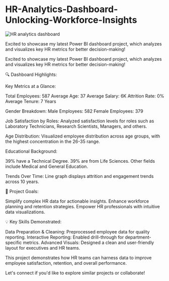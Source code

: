 # HR-Analytics-Dashboard-Unlocking-Workforce-Insights

![HR analytics dashboard](https://github.com/user-attachments/assets/14861ebd-6d7d-496c-a4d6-1d4b2f1869e1)

Excited to showcase my latest Power BI dashboard project, which analyzes and visualizes key HR metrics for better decision-making!

Excited to showcase my latest Power BI dashboard project, which analyzes and visualizes key HR metrics for better decision-making!

🔍 Dashboard Highlights:

Key Metrics at a Glance:

Total Employees: 587
Average Age: 37
Average Salary: 6K
Attrition Rate: 0%
Average Tenure: 7 Years

Gender Breakdown:
   Male Employees: 582
   Female Employees: 379
   
Job Satisfaction by Roles:
Analyzed satisfaction levels for roles such as Laboratory Technicians, Research Scientists, Managers, and others.

Age Distribution:
Visualized employee distribution across age groups, with the highest concentration in the 26-35 range.

Educational Background:

39% have a Technical Degree.
39% are from Life Sciences.
Other fields include Medical and General Education.

Trends Over Time:
Line graph displays attrition and engagement trends across 10 years.

🎯 Project Goals:

Simplify complex HR data for actionable insights.
Enhance workforce planning and retention strategies.
Empower HR professionals with intuitive data visualizations.

💡 Key Skills Demonstrated:

Data Preparation & Cleaning: Preprocessed employee data for quality reporting.
Interactive Reporting: Enabled drill-through for department-specific metrics.
Advanced Visuals: Designed a clean and user-friendly layout for executives and HR teams.

This project demonstrates how HR teams can harness data to improve employee satisfaction, retention, and overall performance.

Let's connect if you'd like to explore similar projects or collaborate!


